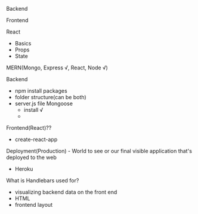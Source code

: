 Backend



Frontend

React
  - Basics
  - Props
  - State


MERN(Mongo, Express √, React, Node √)

  Backend
  - npm install packages
  - folder structure(can be both)
  - server.js file
  Mongoose
    - install √
    - 

  Frontend(React)??
  - create-react-app

  Deployment(Production) - World to see or our final visible application that's deployed to the web
  - Heroku


What is Handlebars used for?
 - visualizing backend data on the front end
 - HTML
 - frontend layout
